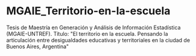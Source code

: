 # MGAIE_Territorio-en-la-escuela
Tesis de Maestría en Generación y Análisis de Información Estadística (MGAIE-UNTREF). Título: "El territorio en la escuela. Pensando la articulación entre desigualdades educativas y territoriales en la ciudad de Buenos Aires, Argentina"
